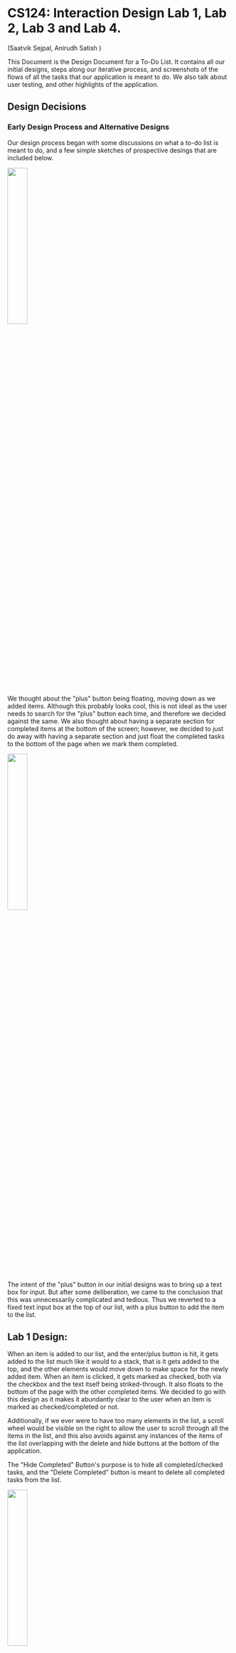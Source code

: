 
# CS124: Interaction Design Lab 1, Lab 2, Lab 3 and Lab 4.

(Saatvik Sejpal, Anirudh Satish
)


This Document is the Design Document for a To-Do List. It contains all our initial designs, steps along our iterative process,
and screenshots of the flows of all the tasks that our application is meant to do. We also talk about user testing, and other highlights of the application.


## Design Decisions

### Early Design Process and Alternative Designs
Our design process began with some discussions on what a to-do list is meant to do, and a few simple
sketches of prospective desings that are included below.


<img src='Screenshots/Page2.png' text-align='center' width=30%/>

We thought about the "plus" button being floating, moving down as we added items.
Although this probably looks cool, this is not ideal as the user needs to search for the "plus"
button each time, and therefore we decided against the same.
We also thought about having a separate section for completed items at the bottom of the screen; however, we decided
to just do away with having a separate section and just float the completed tasks to the bottom of the page when we mark them
completed.

<img src='Screenshots/Page3.png' text-align='center' width=30%/>

The intent of the "plus" button in our initial designs was to bring up a text box
for input. But after some deliberation, we came to the conclusion that this was unnecessarily
complicated and tedious. Thus we reverted to a fixed text input box at the top of our list,
with a plus button to add the item to the list.


## Lab 1 Design:

When an item is added to our list, and the enter/plus button is hit, it gets added to the list much like it would to a stack,
that is it gets added to the top, and the other elements would move down to make space for the newly
added item.
When an item is clicked, it gets marked as checked, both via the checkbox and the text itself being striked-through. It also floats to the bottom of the page with the other
completed items.
We decided to go with this design as it makes it abundantly clear to the user when an item is marked as checked/completed or not.

Additionally, if we ever were to have too many elements in the list, a scroll wheel would be visible on the right to allow the user to scroll through
all the items in the list, and this also avoids against any instances of the items of the list overlapping with the delete and hide buttons
at the bottom of the application.

The "Hide Completed" Button's purpose is to hide all completed/checked tasks, and the "Delete Completed" button is meant
to delete all completed tasks from the list.

<img src='Screenshots/Page4.png' text-align='center' width=30%/>


## Lab 2 Design (changes in Lab2 React implementation):

### List items, completed and uncompleted items
In Lab 2, We implement our app using React, to create a working To-Do list. We made some changes to the initial design in this lab
First, when a new item is added, it does not stay at the top of the List like a stack, but we move it to the bottom of the list (of uncompleted tasks)

Next, when an item is checked, we do move it down the list to a section that has all completed items. However, as opposed to moving a newly checked item to the
very bottom of the list every time, we move it to the completed section, while still maintaining the order in which they were inserted in the
to-do list.

### Buttons:
Based on feedback from Lab1, we made some changes to our buttons in this iteration of the project.
Firstly, if a button is in a situation that it cannot/should not be used, we grey it out, and then disable the actions of the same

Therefore, for the add (+) button, until and unless an input is typed in the text box, it remains greyed out, and as soon as we enter/add the typed item
to our to-do list, it gets greyed out again.

Along the same lines, when no items are marked as completed, or when the to-do list is empty, the "hide completed" and "delete completed" buttons are
greyed out to indicate that they cannot be used (have no function). In addition to this, the buttons are disabled so that accidentally clicking on them does not trigger any
unwanted actions

<img src='Screenshots/HideDeleteDeactivated.png' text-align='center' width=30%/>


When the "hide completed" button is clicked to hide items, the delete button becomes grey and disabled so that users do not accidentally delete
items that they cannot see. Therefore, you can only delete completed items from the list if you are in the visibility mode where you can
see all the items.

<img src='Screenshots/DeleteDeactivate.png' text-align='center' width=30%/>

Finally, we considered comments from Lab 1 about our buttons for the items resembling radio buttons. However, considering the context that they are in (todo list app)
plus the results from the user testing we did, we decided to keep the same design for the buttons (as they also match our rounded theme without sacrificing usability)

### Alert when Delete button is clicked

We added an alert box for when the "delete completed" button is clicked, warning the user that they are going to make an irreversible change,
and asking them to confirm if they want to carry out the action, or hit "No" to revert to the initial state of the list (before the delete button was clicked)
For this alert, we used an Alert package called Sweet alert. The documentation for this alert is below.

We implemented our own CSS to style this alert as to meet the design and theme of our To Do List.

A small note: The sizes of the "No" and "Yes" are actually the same. But the "No" button looks slightly bigger
because by default, that is the one that is selected, and if enter is hit, the "No" button is pressed. We thought about
changing this, but then decided that this makes senese, as users cannot accidentally delete items by hitting enter two times.

Sweet Alert: https://sweetalert.js.org/

<img src='Screenshots/Alertbox.png' text-align='center' width=30%/>



### Changes to Label-Checkbox implementation

To implement editing of items in the Todo List, we removed the functionality of clicking on the label as well to mark the items. Instead, now to mark an item
as completed, a click on the checkbox is required. Clicking on the label enables editing of the text, and allows the user to change the name/title of any task already
in the todo List.

<img src='Screenshots/NewLabelCheck.png' text-align='center' width=30%/>

Additionally, to deal with long tasks (singel task), we implemented a horizontal scrolling mechanism, rather than wrapping. An example of the same is shown below.
This screenshot is a frame while scrolling to the right to see the full item.

<img src='Screenshots/HorizontalScrolling.png' text-align='center' width=30%/>

### Vertical Scrolling

After thinking about edge cases/possible situations where our initial design might break, we thought about implementing
a vertical scrolling mechanism to help deal with lists that have a lot of tasks. A picture of the same is attached below for illustration.
The scroll bar can be seen on the right side of the app.

<img src='Screenshots/VerticalScrolling.png' text-align='center' width=30%/>


## Lab 3 Design:

To incorporate the added functionality of priority for tasks, we needed to make some substantial changes to our
design. These were:
1. Adding a dropdown at the top of the application to allow the user to choose what metric they want to sort by.
2. Adding a dropdown by the input field, to allow the user to add the priority of the task they add to the list. However, users who do not care about priority can continue to use the app with no hiccups, as the default priority of 1
   is applied to all the entered items.
3. A dropdown for each task in the list, indicating the current priority, allowing for editing/changing functionality of priorities.
4. To add the dropdown for each list item, we incorporate a one dimensional gridbox for each list item, which is inserted
   into the two dimensional gridbox that holds all the contents of the list, and the buttons and input fields.

Throughout this design, we maintain our design philosophy of greying out all buttons that cannot be used. Therefore, when
there are no items to be filtered, the filter button remains greyed out, and similarly when there is nothing to add,
the priority button by the input field remains greyed out.

### 1. Dropdown at the top:
The dropdown at the top provides three features to the user. We allow the user to filter by Name, Priority, or Date Created .
The pictures for the flow of performing a sorting task are below.

#### Filter Button at the beginning of the task:
<img src='Screenshots/FilterButtonStart.png' width=30%/>

#### Filter Button while selecting a metric to filter by:
<img src='Screenshots/FilterButtonIntermediate.png' width=30%/>

#### Filter Button after selecting a metric to filter by:
<img src='Screenshots/FilterButtonEnd.png' width=30%/>

### 2. Dropdown by Input Field:

#### When there is nothing in the input field, the dropdown button remains greyed out
<img src='Screenshots/InputPriorityStart.png' width=30%/>

#### While typing, the button becomes orange to indicate that it can be used.
<img src='Screenshots/InputPriorityAdding.png' width=30%/>

#### Clicking on the button gives the following dropdown.
<img src='Screenshots/InputPriorityInter.png' width=30%/>

#### After selecting the priority, and enter/item is added.
Then, the item is added, and the next priority remains the same.
This allows users to enter multiple items in quick succession with the same priority.

<img src='Screenshots/InputPriorityEnd.png' width=30%/>

### 3. Dropdown button for each task item in the list:

#### Before editing the priority of the task, screen looks like this.
<img src='Screenshots/TaskPriorityStart.png' width=30%/>

#### Screen while editing the priority:
<img src='Screenshots/TaskPriorityInter.png' width=30%/>

#### Screen After priority is edited:
<img src='Screenshots/TaskPriorityEnd.png' width=30%/>

## Lab 4 Design:
For this Lab, we added more functionality to our application. These were accessibility (both tabbing and voice over), multiple list functionality and support for multiple
screen sizes.

### Accessibility:
Tabbing follows the order of HTML as it is generated. During all our labs, we were conscious about this, and ensured
that we generated our HTML in the order we want it displayed. Therefore, tabbing through the application (including shift+tab for going in the backward direction) works
really well. Additionally, using the spacebar/enter key to select, move to different pages of the application depending on what the feature is
is needed. Exactly how these mechanics work is addressed in our <a href='https://youtu.be/K11KCT0sHxA'>Youtube Video</a>!

Furthermore, we have made our app very accessible for people with low vision and people who are visually impaired through the use of Aria Labels for our HTML elements. These Aria Labels make it such that if someone uses a Text to Speech Helper such as VoiceOver on Mac, then helper will be able to provide detailed descriptions of what each of the elements in our app do.
A demo showing the functionality of our app with the VoiceOver Utility can be found in this <a href='https://youtu.be/V2-YBc7EShA'>Youtube Video</a>.

### Multiple Lists:

Multiple lists is a must-have feature in any good To-Do list. Now that we have a much better understanding of React, and components,
we were able to implement the same with little to no hiccups. The design for this follows our philosophy that we used for items in our single list To-Do List.
When the application is opened, a screen with all the lists is shown (if any exists, else empty), and adding a new TaskList is the same as adding a new item. The TaskList name is entered in the text input field,
and then it is added to the "List of Lists" or "List of TaskLists".

Each TaskList name can be edited by clicking on it, much like the items in the To-Do List. Then, for each TaskList, there is a "Go" button, which when clicked
opens the "TO-Do List" for that TaskList. Once inside a particular list, we also have a "back" button to allow the user to come back to the main screen with all the different TaskLists, to do other actions.
There is also a delete button, which allows users to delete entire TaskLists individually. However, since deleting a whole TaskList
is a big task (in that you do not want any mistakes), we have an alert pop up to indicate to the user that this is an irreversible action, asking for confirmation to proceed.
We also have a delete-all-lists button that is pretty self explanatory. It deletes all the TaskList, and therefore all the individual tasks in all the TaskLists. Naturally, as this is also a potentially dangerous action,
we have an alert box asking for confirmation from the user that they intend to do the indicated action.

There are some pictures below to show this new features.

Homepage:

<img src='Screenshots/ListOfTasklistsHome.png' width=30%/>

Inside a particular TaskList:

<img src='Screenshots/IndicateBackButton.png' width=30%/>

### Multiple Screen Sizes:

Responsive design is a very important component of an application, that allows it to be used on different sized devices, from different manufacturers.
While our design works for mobiles, desktops and iPads in both landscape and Portrait mode, the way our CSS works allows the application to be viewed in all sizes of screen in between and larger than these three mentioned
sizes, which we think is very cool and important. That is, not only does it work on Moto G4, but also on other mobile devices, and other tablets, and desktop sizes and aspect ratios.

When used on larger screens, our application is not just a zoomed in version of the mobile screen, but the extra screen real estate is used for more items/tasks/TaskLists
to be visible at once without scrolling. We do have slightly larger fonts for bigger displays just to make it easier on the user to parse the information, and use the application to its best potential.

A few pictures indicating the application in a few different screen sizes are below (not all)!:

Desktop:

<img src='Screenshots/DesktopTaskList.png' width=30%/>

Phone Landscape:

<img src='Screenshots/MobileLandscape.png' width=30%/>

iPad Portrait:

<img src='Screenshots/IpadPortrait.png' width=30%/>

iPad Landscape:

<img src='Screenshots/IpadLandscape.png' width=30%/>

iPad Landscape List of TaskLists view:

<img src='Screenshots/IpadLandscapeLists.png' width=30%/>

### Loading Pages

Another change we made to our design, was to  have two separate loading screens: one for the Lists of Lists page, and the other for when we're inside a List. We also added a nice spinning loading icon to our loading pages.


## Lab 5 Design:

For this final Lab, we added support for logging in, and therefore multiple users. We support creating new log ins through 
valid usernames and passwords. We also support logging in via google, which is quite nice.
In conjunction with this, we support sharing of lists with other users. A shared list is editable by the owner, and everyone to whom it is shared, 
however, only the owner can delete this list. 

### Sharing decisions:
In our UI, shared lists and unshared lists are distinguishable, as we display them in two different groups.

If User A shares with user B, it automatically shows up amongst their lists. 

If User A shares with User B, User B cannot share it with anyone else. The power of sharing lies with the owner only.

If User A shares a list with User B, User B cannot delete that list

if User A shares a list with User B, User B does not need to accept the sharing, it just shows up. 

if User A shares a list with User B, User B can unshare it from themselves

We added some pop up Alert boxes to indicate to the user when something goes wrong while signing up. These errors include, but are not limited to:
bad username formatting, too short a password, wrong password, etc. We display the error message that we get from firebase, so that the user
is able to look at the same, and make any changes necessary. 

### New log in page: 

<img src='Screenshots/logInScreen.png' width=30%/>

### New Sign Up Page: 

<img src='Screenshots/Signup.png' width=30%/>

Once a user signs up, they must sign in again with the newly created log in and password!

### Example pop up Alert when user enters a wrong password:

<img src='Screenshots/WrongPassword.png' width=30%/>

### New List of Tasklist screen with log out feature:

<img src='Screenshots/NewTasklistView.png' width=30%/>

### New View of one TaskList with Log out and share list buttons:

<img src='Screenshots/NewTaskView.png' width=30%/>


### View of pop up to share with other users:

<img src='Screenshots/ShareListPopup.png' width=30%/>

We are very proud of this feature to share with multiple users. This allows us to auto-fill usernames (emails in this case), and enter multiple
users to share with in the field, very quickly through the keyboard


<img src='Screenshots/ShareListMultiPopup.png' width=30%/>




## User Testing:

### Lab 1 (static app)
We showed our project to one of our roommates, who we will refer to as Person A in this section. As we do not have a working
page/application due to the lack of javascript, we just spoke about the design, their first thoughts on how useable it was, etc.

Person A believed that our application was quite clear on how to add elements to the to-do list, which was via the text input at the top
followed by an enter keystroke, or hitting the plus button. Additionally, they liked our idea of how checked items/completed items
would float down the list and pile up at the bottom of the list, creating a clear demarcation between uncompleted and completed tasks.

They did mention something that we feel could be useful if we are ever to actually implement javascript for this application. To edit
items that are already in the list, they felt that a long press on mobile was the most intuitive and logical way to edit tasks.
Therefore, we would like to add this functionality in our future implementation.

### Lab 2

#### Person B:
(This user testing was done before the complete version of the app was done. i.e, the alert box was not implemented, along with some other teething issues
such as wrapping)
Person B also had positive feedback about our application. They were impressed by how hitting enter while adding an item added it to our list.
They also suggested that when the hide completed button was clicked, and the completed items were hidden, the delete button should be deactivated, so that users do not accidentally delete something they did not intend to.
(This feedback was implemented in our final version). Person B also spoke about how it would be nice if when they checked an item to mark as completed, if it first visually showed itself being checked, and then moving
to its respective place in the lower portion of the list rather than immediately jumping there. They also said, that when adding an item to a list, the focus in the List changed to that item. This would be particularly useful when there are
a lot of items in the list, and the user gets lost when adding new stuff to an already large list. This is something that we have tried to implement, but are stumbling on in the final stages.

Person B was also impressed with the vertical scrolling to accomadate for very large lists with a lot of items.


#### Person C:
Person C thought that our app was overall quite intuitive and easy to use. They were particularly happy that clicking the "Enter" key
while adding a task actually created it and that they did not have to click on the "+" button. Furthermore, they were also impressed by the
Alert Box that shows up when a user attempts to delete a task. One thing that Person C thought was not immediately obvious, was that the tasks were editable
on click. At the moment, we could not think of a way to make it more obvious while maintaining our minimal design, but we will give it more thought in future labs.
Person C also thought that when a task is too long, it was perhaps not convenient that the task extends on the same line and allows the user to scroll horizontally.
While we do note Person C's thoughts, we were having trouble wrapping the text of a task that was too long correctly.


### Lab 3

#### Person D:
This user testing was done before the complete version of our application for this lab was completed.
This person's feedback really helped and resulted in some changes in our delpoyed model.
This user, while adding items to our list, did not know what the 1, 2, 3 referred to priorities. At this stage,
the dropdown in our input field for priority did not have any text, and was simply 1, 2, 3 as well. So the user was confused, and assumed that
these numbers implied how long it should take them to complete the task. Therefore, we took this feedback, and edited the
priority button in the input field to have the text priority while loading as its default value, so that users know what it is.

Person D also commented on how the dropdown for the filter button said "Created", and suggested that "Created Date" would be more
informative, and we took this advice and made the required change to our app.
This user also really liked our alert that pops up when deleted items are deleted.


### Lab 4


#### Person E:

This user testing was done after the complete implementation of our list of TaskLists, with the most recent version of the UI.
This person identified that the main page was a list of TaskLists quite quickly, but suggested that the name we used for this
landing page be something else, and not just "Lists". We took this advice and made the change to it. Person E was very appreciate of the
trash can symbols we used to indicate the delete action, and said that it was "neat" and very intuitive. They were impressed by the ability to edit
the names of TaskLists themselves!

Upon entering a particular TaskList, they were able to find their way around the application quite easily, understanding the mechanics
of how adding/deleting/renaming tasks work. Similar to Person D from Lab 3, they were confused by what the 1,2,3 meant for priority for a bit, but
then were able to understand/use their own interpretation for it, that being that it was the urgency with which the tasks had to be completed.

They liked that the back button was at the top left, keeping with standard conventions of back buttons, particularly in web browsers.
Person E enquired about whether swiping to the right from the left corner of the screen would work/take them back on a mobile device.
To be honest, we did not really think of this until they brought it up, but we recognize that this is a very common gesture in mobile applications,
and want to look into this for possible implementation in future labs!


#### Person F:

This users experience seemed to echo the comments of Person E. They were able to very quickly navigate through the application. This person
added new taskLists to the list, and played around with renaming it, then deleting them/going into a particular list and then adding individual items.
This was very nice to see as they seemed to get all the features fairly intuitively. One comment they made was that they were not sure why the priority dropdown was greyed out
and they kept trying to click this. Our rationale for greying this button out was that when there is no item to be added, the button serves no purpose, and is therefore greyed out, and deactivated.

On discussion later they seemed to like this, but they were still a bit confused by this behaviour while using the application. However, this behaviour did not hinder the way they used the app, rather it was
a minor issue. Due to this observation, we decided to not change the existing functionality of the button, but we do intend on keeping this in mind, and should the
situation come where multiple users are confused by it, or it only hinders more than helps, the change can be made to ensure that the button is not greyed out.

Apart from this, the user had positive feedback, and was quite happy with its performance! This made us very happy as well.

Both Person E and F for this user testing are people who are NOT in this class, and are not CS majors. Therefore they represent a larger percentage of the user population, and it was nice to see
that to even such users, the application was intuitive, and helpful.

### Lab 5:

#### Person E:
This person was one of the people who did some user testing for Lab 4. They had a similar experience to the last round of testing with regards to 
the list of Tasklists, and adding items to a particular list, as this flow did not change at all from our previous iteration. They commented on the ease of use
of the application, and the intuitive flow of adding items, changing priority, and deleting lists altogether.

After a bit of playing around, I asked them to try "breaking" the application, starting from the log-in screen. 
Person E proceeded to log out, and then tried breaking the application with bad emails, passwords, mismatching passwords and more. Most of the time
they were hit with a pop-up that displayed the corresponding error from firebase, and they were really impressed with this. They particularly 
pointed out the fact that the message had great detail into what went wrong, and they commented that this would "enable users to make the change to the error".

They were also impressed with the ability to sign in via other methods, such as Google on our application. 

Then, seeing as they did not try sharing with other users until  this point, I directed them to try doing the same. Upon this instruction, 
they very quickly navigated to the list of their choice, and began trying to share the same. They were quite thrilled with the ability of being able to 
share the list with multiple people, and the way the UI worked. They appreciated the fact that the field had the functionality of filtering based
on what was typed, and the ability to hit "return/enter" to add the highlighted user to the list to share to. In conjunction with this, the ability to thit
the "x" button to remove a user with whom the list was shared to was a great touch. 

One of the only negatives that this user had was the fact that there was a Pop-up when they had to sign up. I guess they are more used
to being redirected to a new page altogether, this was something out of the norm. We took this criticism constructively, but decided to not apply the suggested changes
to our application. We believe that the pop up makes the flow easier, and that a whole new page is not required for the amount of information that we require of this feature (just three fields, and two buttons) 

This user had mostly positive feedback, which was reassuring to us as this solidified our idea that our application is easy and intuitive to use.  


## Screenshots and Images from our implementation:

Attached below is a screenshot of our application at a random stage, with some items in the list, and some items marked as checked.

<img src='Screenshots/MainHTMLPic.png' width=30%/>


We also have images from different stages of our application to show the flow when completing the different tasks that it is intended to do.

For all the following Flows below are flows for any particular TaskList. Since we just added our List of TaskLists functionality, there is a slight to change to this flow
The root flow in each TaskList remains the same, except going to that particular TaskList requires the additional step of clicking "GO" on the corresponding TaskList.


### Task 1: Adding a task to an empty list

To add an item, simply type in the input text box at the top of the app, and then hit "Enter/Return" on your keyboard, or the + button
to add the item to the list.

Screen at the Beginning of the task:

<img src='Screenshots/PreTask1.png' width=30%/>

Screen during the process of adding an item to the list:

<img src='Screenshots/IntermediateTask1.png' width=30%/>

Screen after adding said item to the list:

<img src='Screenshots/PostTask1.png' width=30%/>

### Task 2: Adding an element to a non-empty List

To add an item, simply type in the input text box at the top of the app, and then hit "Enter/Return" on your keyboard, or the + button
to add the item to the list.

Screen at the Beginning of the task:

<img src='Screenshots/PreTask2.png' width=30%/>

Screen during the process of adding the item to the list:

<img src='Screenshots/IntermediateTask2.png' width=30%/>

Screen after adding said item to the list:

<img src='Screenshots/PostTask2.png' width=30%/>

Here we can see how our app deals with new items when there are already existing things to do.
It simply adds it to the bottom of the unchecked portion of the list (if there are any checked items). Therefore, a newly added item floats down the list
and gets added just above completed items (if any)


### Task 3: Mark an Item completed

To mark an item as completed, simply click on the check button on the left, and this marks the item as completed.

Screen at the Beginning of the task:

<img src='Screenshots/PreTask3.png' width=30%/>

Screen after marking item as completed:

<img src='Screenshots/PostTask3.png' width=30%/>

Our app moves the completed items to the bottom of the list, as talked about earlier, therefore grouping all
completed and uncompleted items together.

### Task 4: Rename an item in the list:

To rename a task, a click on the text is all that is required. Once done editing, simply click away (in a different position) or
hit enter

Screen at the Beginning of the task:

<img src='Screenshots/PreTask4.png' width=30%/>

Screen during the process of renaming the item:

<img src='Screenshots/IntermediateTask4.png' width=30%/>

Screen after renaming the item:

<img src='Screenshots/PostTask4.png' width=30%/>

To rename the item, our text is editable, and thus when a user clicks on the text, they are able
to rename that to whatever they please. whether this be completely removing text, or adding some more.


### Task 5: To show only uncompleted items

To accommodate this task, we have a button called "Hide Completed", which is pretty self explanatory.
On clicking this button, the application will hide all completed tasks from the user, and the button's text changes
to show all. Clicking this button show all will revert to the stage where all tasks, both completed and uncompleted are visible

Screen at the Beginning of the task:

<img src='Screenshots/PreTask5.png' width=30%/>

Screen after clicking hide completed button:

<img src='Screenshots/PostTask5.png' width=30%/>

### Task 6: Delete all completed tasks:

For this function, our app has a "delete completed" button, which when clicked will bring up an alert tab,
asking the user to confirm their action, or revert back. If they chose to delete all items delete all items that are marked as checked/completed in the list, leaving only the uncompleted
tasks on the screen. Unlike hide completed tasks, this is not reversible, and actually removes them, rather
than just not showing the completed tasks.

Screen at the Beginning of the task:

<img src='Screenshots/PreTask6.png' width=30%/>

Screen during the alert pop up:

<img src='Screenshots/IntermediateTask6.png' width=30%/>

Screen after deleting all completed tasks (if yes):

<img src='Screenshots/PostTask6.png' width=30%/>

Screen if No/Cancel is hit:

<img src='Screenshots/PreTask6.png' width=30%/>

The flows for a few additional things that we thought would be good to elaborate on are mentioned below.

### Task 7: Going to the TaskList named Homework:

Screen when on the main page of the application:

<img src='Screenshots/GoingToTaskListBeginning.png' width=30%/>

Screen while selecting Go button:

<img src='Screenshots/GoingToTaskListIntermediate.png' width=30%/>

Screen after clicking Go Button:

<img src='Screenshots/GoingToTaskListEndpng' width=30%/>

There is a loading screen with a spinning wheel that shows as the page is loaded. This is more visible on lower end devices, or with throttling/bad internet.


### Task 8: Deleting a TaskList:

Screen when inside that TaskList:

<img src='Screenshots/DeletingTasklistBeginning.png' width=30%/>

Screen after clicking Back:

<img src='Screenshots/DeletingTasklistInter1.png' width=30%/>

Screen after clicking the Trash can corresponding to this List:

<img src='Screenshots/DeletingTasklistInter2.png' width=30%/>

Screen after confirming the deletion:

<img src='Screenshots/DeletingTasklistEnd.png' width=30%/>

The other flows, such as creating a new list, deleting all lists, editing a list follow the same philosophy that was and continues to be used with individual tasks in their TaskLists. Thus we do not mention and have pictures for all these tasks, but do mention that they
are the same in terms of how to do them, with the exception that no marking lists as checked. The analogous thing to do here is to simply delete
the entire list when completed (or keep it. Upto the user).

## Challenges Faced

### Lab 1
Our initial mistake was in understanding the purpose of this lab. We thought that we had to make a fully functioning JavaScript based
Web App that would allow all the To-Do List functionalities. Hence, we spent a few hours, initially working in Raw JS trying to make this a
proper To-Do List. After we realized that the task was to simply make static webpages, our process went a lot more smoothly and we did not face any really
problematic challenges.

I think the primary thing that we struggled with was just not being able to align elements correctly with GridBoxes.
Also, it took us a while to select a font that we were happy with because some of the initial fonts we chose had weird ways of
displaying hyphens. Hence, we finally arrived at the QuickSand font which is a Google Font (and we think it looks pretty good!).


### Lab 2
One of the first challenges we faced was when we were trying to make completed items float below our uncompleted items was that the text of our item would move down; however,
the item that takes its place would be marked as completed. This bug took us a really long time to figure out until we realized that we had to use keys so that React would know
which list item actually needs to be moved where.

Another challenge we faced was wrapping the text in the same alignment as the first line of the task. The text would wrap below the checkbox and we were unable to find a fix for this.
Hence, we changed our implementation so that if a task was too long it would continue on the same line and provide a horizontal scroll bar.

### Lab 3
We struggled a lot with understanding the filtering and how firestore implements this. The thing that took us a while to figure out
was how to re-render the React app when the filter query is run, on the new filtered data. We managed to overcome the issue by
using two different queries, one that uses an OrderBy clause when filter is active, and one that is just our default query when we just want to pull the data as is from firestore.

Another big issue we had this lab was getting the app working simultaneously on two different tabs or devices. We were very puzzled
as this functionality seemed to work in most instances, but not completely. For instance, adding an item/editing an item worked well, and
we could see the update on the other tabs when the change was made on one. However, when an item was marked as checked, or the priority of the same
was changed, the changes were not showing on the other devices. It took us a while to debug this, but we figured it out, and the issue was with
us using a React state, when the props could be used directly.

### Lab 4

The most challenging part of this lab was making it usable in multiple screen sizes. Playing around with a lot of @media screen queries was tedious, but it paid off in the end.
To accomplish this goal of usability in different screen sizes, we had to make some under the hood changes to our implementation, such as adding flex-boxes (grid-boxes with one row)
in multiple other locations. We also had to revert from coding all our CSS in Pixels to percentages and "fr", which was tedious, but made us realize that using percentages is usually the way to go when
creating an application, and to always/most of the time start with that as the foundation.

Another slightly challenging this lab was implementing the List of TaskLists. It took us a bit to visualize what this would entail,
how we would create this new component/components and integrate it into our app. This entailed creating new components, and calling them from our App.js,
and making a host of changes to how the data was stored in our database (adding another layer of nesting). We also had to make
changes to how we used firebase queries, and functions that called firebase functions to do operations on the database. However, once we understood
how to do this, it was smooth sailing from there on.


### Lab 5:
We faced quite a few challenges during this lab. The most pressing one was to get the "sharedWith" field for the list that was selected, 
so that we could use this information to display to the user with whom they have shared the list previously. This is a huge usability feature, 
and helps users from forgetting that they already shared this information with people earlier. However, querying this information was quite difficult for us, as it this
diverted from the way we were querying. We finally managed to figure it out after around 3 hours of debugging by doing some error handling. 

The second major challenge we faced was figuring out how to use a react-plug in that helps us display all the users of the application in a neat way, such as to facilitate
filtering when the user enters emails to share with. We managed to get it working, and style it to our liking. We included it in our app as a pop-up so as to not 
clog up the screen with clutter if a user intends on sharing the information with a lot of users. We are really happy with how this turned out. 

A final hiccup we had was when styling the log in page. Due to our design decisions, we had a lot of nested elements, and therefore had to use a lot of nested gridboxes. 
This was a bit tedious, and hard to do initially, but in the end we figured this out, and the design looks quite appealing and easy to use as well. 

Finally, we were trying to incorporate password verification while signing up. This helps users from typos in the password field which is quite important. 
We did the same, however had some issues with the DOM re-rendering  unexpectedly. We managed to fix most of the issues, but seeing as there are 3 fields to enter while signing up, 
with multiple errors possible in each, we were not able to fix all the permutations and combinations, but we feel like we addressed the most. These issues were entirely visual.  
Due to the robustness of the firebase API, and our checking of matching passwords, users cannot sign in unless the email is formatted accurately, and their passwords match. Sometimes due to the funny 
re-rendering  that we have not fully understood yet, the app goes back to the log in screen. This indicates to the user that something went  wrong ,but the issue is that they would be unsure about what went wrong.
We do our best to minimize this issue. 

## Part of the Design you are most proud of:

We are quite proud of the color scheme that we ended up using. We both think that we are not super artistic and hence are quite proud of how pleasing
our To-Do List looks. The general minimalist design that we have come up with also looks quite nice in our opinion with the rounded corners of all the elements on the page.

We are really happy with the way our completed items move to the bottom portion of the list. We are proud of how we implemented this and also that we understand how it works.

We are also quite pleased with the SWAL alert box that we have when the delete button is clicked. We were able to style this in an attractive way that matched our
app.


### Lab 3:
We are very proud of how our app turned out this week. Firstly, the new buttons we added do not clog the screen.
They are quite nice in their location with regards to the other elements. Also, the philosophy we have of greying out the buttons
when they are not in a position to be used is incorporated with all of these buttons, and we are quite pleased with that.

When a metric for sorting is selected, and changes are made to the tasks in the list, its position changes dynamically. That is,
it slots into its required position according to the filter as soon as the change is made. We think this is pretty cool, and are really happy with this functionality.

We are also proud of our alignment of elements in this application. We used the advice from the guest lecture from Wednesday's class
and applied the same to our app. We tried our best to align elements with something else, and we think this turned out really well.


### Lab 4:
We are really proud of our overall implementation and how this app turned out. We are very pleased with our drive to stick to a design philosophy throughout the development of this application,
and even when implementing the List of TaskLists.
We are also very pleased with the ability of our application to handle different screen sizes and be usable in all of them including landscape mode on devices that support this feature.

Another thing that we are proud of, that is a feature we have carried over from lab 4, but worked really hard to maintain across all screen sizes is alignment.
Aligning the different elements with each other, as the screen changed in size was quite challenging, but quite satisfying once we finished.

Additionally, we are happy with the accessibility that this application has. That is, it is easy to
use with the keyboard only. Also, this is the first time we are using Aria-labels in such a widespread manner, and we are happy with how it turned out.

Finally, during our user testing, we got feedback that our app is intuitive, easy to use, and looks visually appealing. This feedback from our users really made us very proud.  


### Lab 5: 

We are proud of the way we have implemented sharing of lists. We think it is really neat that users are able to see other users on the platform, and select from that list. Additionally,
the filter feature in the plug in that we use, where the user enters the email to share with is really neat. This would be particularly useful when there are a lot of users on the platform , and when someone wants
to share with a lot of users. The plug in also has an auto-fill feature, so hitting enter on the highlighted name adds it to the list to share, and the user can continue entering other people to share to from their keyboard without using
a mouse, or retouching the input field (if on mobile). 

We are very happy with the look of the application. We think it is very intuitive to use, both to us as the developers of this app, but also from the feedback we got during our multiple 
rounds of user testing throughout the development of this application. 

We are also really pleased with the way we stuck to our design philosophy while adding these new features. We stick to our theme, and also stick to the concept of alignment, where
we align items with respect to one another, making it appealing / less cumbersome to use. 

Additionally, implementing  small but really useful features was something we really wanted to pull off well. These were features such as the pop-ups on the log-in screen 
when the user enters information that causes errors from the firebase API, pop-ups when passwords do not match, different UI for shared and unshared lists, and a separate pop-up window where sharing of lists
can be done for more screen real estate. Refer to pictures in the design section that highlight some of these features. 

